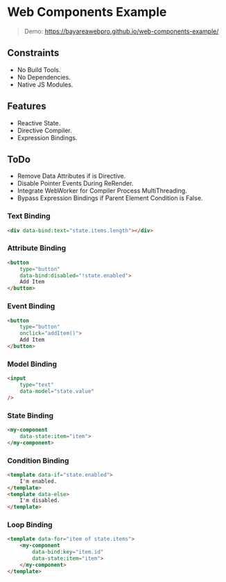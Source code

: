 # Web Components Example

> Demo: https://bayareawebpro.github.io/web-components-example/

## Constraints 

- No Build Tools.
- No Dependencies.
- Native JS Modules.

## Features

- Reactive State.
- Directive Compiler.
- Expression Bindings.


## ToDo

- Remove Data Attributes if is Directive.
- Disable Pointer Events During ReRender.
- Integrate WebWorker for Compiler Process MultiThreading.
- Bypass Expression Bindings if Parent Element Condition is False.

### Text Binding

```html
<div data-bind:text="state.items.length"></div> 
```

### Attribute Binding

```html
<button
    type="button"
    data-bind:disabled="!state.enabled">
    Add Item
</button>
```

### Event Binding

```html
<button
    type="button"
    onclick="addItem()">
    Add Item
</button>
```

### Model Binding

```html
<input 
    type="text" 
    data-model="state.value"
/>
```

### State Binding

```html
<my-component 
    data-state:item="item">
</my-component>
```

### Condition Binding

```html
<template data-if="state.enabled">
    I'm enabled.
</template>
<template data-else>
    I'm disabled.
</template>
```

### Loop Binding

```html
<template data-for="item of state.items">
    <my-component
        data-bind:key="item.id"
        data-state:item="item">
    </my-component>
</template>
```